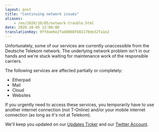 ```yaml
---
layout: post
title: "Continuing network issues"
aliases:
    - /en/2020/10/05/network-trouble.html
date: 2020-10-05 12:00:00
translationKey: 9ffdae6e2fad8088fb02170de32fa1e2
---
```

Unfortunately, some of our services are currently unaccessible from the Deutsche Telekom network. The underlying 
network problem isn't in our hands and we're stuck waiting for maintenance work of the responsible carriers.

The following services are affected partially or completely:

* Etherpad
* Mail
* Cloud
* Websites

If you urgently need to access these services, you temporarily have to use another internet connection (not T-Online) 
and/or your mobile internet connection (as long as it's not at Telekom).

We'll keep you updated on our [Updates Ticker](https://updates.systemli.org/) and our 
[Twitter Account](https://twitter.com/systemli).
